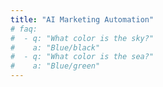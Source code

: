 ```yaml
---
title: "AI Marketing Automation"
# faq:
#  - q: "What color is the sky?"
#    a: "Blue/black"
#  - q: "What color is the sea?"
#    a: "Blue/green"
---
```


